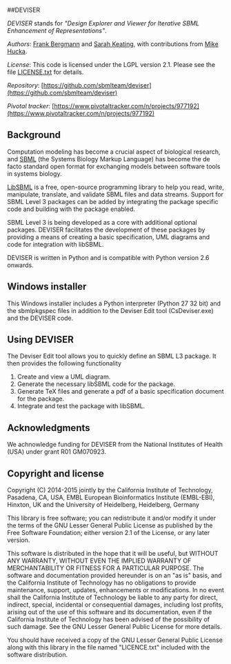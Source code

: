 ##DEVISER


*DEVISER* stands for *"Design Explorer and
Viewer for Iterative SBML Enhancement of Representations"*. 


*Authors*:      [Frank Bergmann](http://www.cos.uni-heidelberg.de/index.php/f.bergmann?l=_e) and [Sarah Keating](http://www.ebi.ac.uk/about/people/sarah-keating),
with contributions from [Mike Hucka](http://www.cds.caltech.edu/~mhucka).

*License*:      This code is licensed under the LGPL version 2.1.  Please see the file [LICENSE.txt](https://raw.githubusercontent.com/sbmlteam/moccasin/master/LICENSE.txt) for details.

*Repository*:   [https://github.com/sbmlteam/deviser](https://github.com/sbmlteam/deviser)


*Pivotal tracker*: [https://www.pivotaltracker.com/n/projects/977192](https://www.pivotaltracker.com/n/projects/977192)

## Background


Computation modeling has become a crucial aspect of biological research, and [SBML](http://sbml.org) (the Systems Biology Markup Language) has become the de facto standard open format for exchanging models between software tools in systems biology.

[LibSBML](http://sbml.org/Software/libSBML) is a free, open-source programming library to help you read, write, manipulate, translate, and validate SBML files and data streams. Support for SBML Level 3 packages can be added by integrating 
the package specific code and building with the package enabled.

 SBML Level 3 is being developed as a core with additional optional packages. DEVISER facilitates the development of these packages by providing a means of creating a basic specification, UML diagrams and code for integration with libSBML.


DEVISER is written in Python and is compatible with Python version 2.6 onwards.

## Windows installer

This Windows installer includes a Python interpreter (Python 27 32 bit) and the sbmlpkgspec files in addition to the Deviser Edit tool (CsDeviser.exe) and the DEVISER code.


## Using DEVISER ##

The Deviser Edit tool allows you to quickly define an SBML L3 package. It then provides the  following functionality

1.	Create and view a UML diagram.
2.	Generate the necessary libSBML code for the package.
3.	Generate TeX files and generate a pdf of a basic specification document for the package.
4.	Integrate and test the package with libSBML.


## Acknowledgments

We achnowledge funding for DEVISER from the National Institutes of Health (USA) under
grant R01 GM070923.


## Copyright and license


Copyright (C) 2014-2015 jointly by the California Institute of Technology, Pasadena, CA, USA, EMBL European Bioinformatics Institute (EMBL-EBI), Hinxton, UK and the University of Heidelberg, Heidelberg, Germany

This library is free software; you can redistribute it and/or modify it under the terms of the GNU Lesser General Public License as published by the Free Software Foundation; either version 2.1 of the License, or any later version.

This software is distributed in the hope that it will be useful, but WITHOUT ANY WARRANTY, WITHOUT EVEN THE IMPLIED WARRANTY OF MERCHANTABILITY OR FITNESS FOR A PARTICULAR PURPOSE.  The software and documentation provided hereunder is on an "as is" basis, and the California Institute of Technology has no obligations to provide maintenance, support, updates, enhancements or modifications.  In no event shall the California Institute of Technology be liable to any party for direct, indirect, special, incidental or consequential damages, including lost profits, arising out of the use of this software and its documentation, even if the California Institute of Technology has been advised of the possibility of such damage.  See the GNU Lesser General Public License for more details.

You should have received a copy of the GNU Lesser General Public License along with this library in the file named "LICENCE.txt" included with the software distribution.
